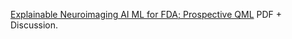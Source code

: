 [Explainable Neuroimaging AI ML for FDA; Prospective QML](https://www.chemicalqdevice.com/explainable-neuroimaging-ai-ml-for-fda-prospective-qml) PDF + Discussion.
